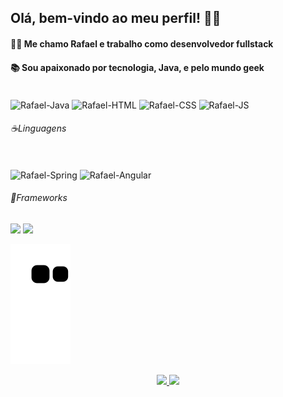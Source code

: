 ## Olá, bem-vindo ao meu perfil! 🙋‍♂️

#### 👨‍💻 Me chamo Rafael e trabalho como desenvolvedor fullstack
#### 📚 Sou apaixonado por tecnologia, Java, e pelo mundo geek



  
<div style="display: inline_block"><br>
  <img align="center" alt="Rafael-Java" height="30" width="40" src="https://cdn.jsdelivr.net/gh/devicons/devicon/icons/java/java-plain.svg">
  <img align="center" alt="Rafael-HTML" height="30" width="40" src="https://cdn.jsdelivr.net/gh/devicons/devicon/icons/html5/html5-plain-wordmark.svg">
  <img align="center" alt="Rafael-CSS" height="30" width="40" src="https://cdn.jsdelivr.net/gh/devicons/devicon/icons/css3/css3-plain-wordmark.svg">
  <img align="center" alt="Rafael-JS" height="30" width="40" src="https://cdn.jsdelivr.net/gh/devicons/devicon/icons/javascript/javascript-original.svg">
</div>

###### ☕*Linguagens*

<div style="display: inline_block"><br>
  <img align="center" alt="Rafael-Spring" height="30" width="40" src="https://cdn.jsdelivr.net/gh/devicons/devicon/icons/spring/spring-plain.svg" />
  <img align="center" alt="Rafael-Angular" height="30" width="40" src="https://cdn.jsdelivr.net/gh/devicons/devicon/icons/angularjs/angularjs-plain.svg" />
</div>

###### 🧱*Frameworks*


##
<div> 
  <a href="https://www.instagram.com/rafaelcardoso_santos/" target="_blank"><img src="https://img.shields.io/badge/-Instagram-%23E4405F?style=for-the-badge&logo=instagram&logoColor=white" target="_blank"></a>
  <a href="https://www.linkedin.com/in/rafael-cardoso-dos-santos-119423204/" target="_blank"><img src="https://img.shields.io/badge/-LinkedIn-%230077B5?style=for-the-badge&logo=linkedin&logoColor=white" target="_blank"></a> 
 
  ![Snake animation](https://github.com/rafaballerini/rafaballerini/blob/output/github-contribution-grid-snake.svg)
 
</div>

<div align="center">
  <a href="https://github.com/rafaelcardosodev">
  <img height="180em" src="https://github-readme-stats.vercel.app/api?username=rafaelcardosodev&show_icons=true&theme=nightowl&include_all_commits=true&count_private=true"/>
  <img height="180em" src="https://github-readme-stats.vercel.app/api/top-langs/?username=rafaelcardosodev&layout=compact&langs_count=7&theme=nightowl"/>
</div>

